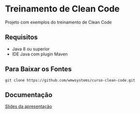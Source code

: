 # Treinamento de Clean Code

Projeto com exemplos do treinamento de Clean Code

## Requisitos ##

- Java 8 ou superior
- IDE Java com plugin Maven

## Para Baixar os Fontes

```
git clone https://github.com/wmwsystems/curso-clean-code.git 
```

## Documentação

[Slides da apresentação](docs/Apresentacao_CleanCode.pdf)

